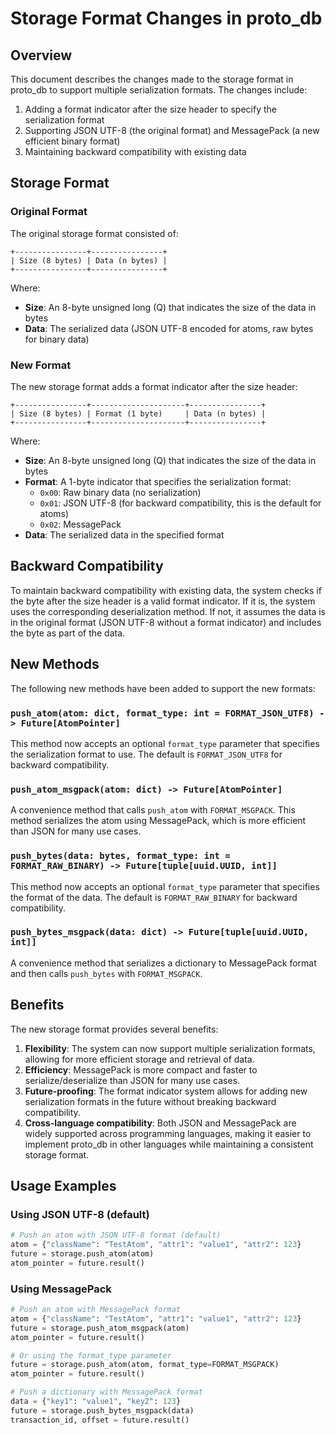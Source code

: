 # Storage Format Changes in proto_db

## Overview

This document describes the changes made to the storage format in proto_db to support multiple serialization formats.
The changes include:

1. Adding a format indicator after the size header to specify the serialization format
2. Supporting JSON UTF-8 (the original format) and MessagePack (a new efficient binary format)
3. Maintaining backward compatibility with existing data

## Storage Format

### Original Format

The original storage format consisted of:

```
+----------------+----------------+
| Size (8 bytes) | Data (n bytes) |
+----------------+----------------+
```

Where:

- **Size**: An 8-byte unsigned long (Q) that indicates the size of the data in bytes
- **Data**: The serialized data (JSON UTF-8 encoded for atoms, raw bytes for binary data)

### New Format

The new storage format adds a format indicator after the size header:

```
+----------------+---------------------+----------------+
| Size (8 bytes) | Format (1 byte)     | Data (n bytes) |
+----------------+---------------------+----------------+
```

Where:

- **Size**: An 8-byte unsigned long (Q) that indicates the size of the data in bytes
- **Format**: A 1-byte indicator that specifies the serialization format:
    - `0x00`: Raw binary data (no serialization)
    - `0x01`: JSON UTF-8 (for backward compatibility, this is the default for atoms)
    - `0x02`: MessagePack
- **Data**: The serialized data in the specified format

## Backward Compatibility

To maintain backward compatibility with existing data, the system checks if the byte after the size header is a valid
format indicator. If it is, the system uses the corresponding deserialization method. If not, it assumes the data is in
the original format (JSON UTF-8 without a format indicator) and includes the byte as part of the data.

## New Methods

The following new methods have been added to support the new formats:

### `push_atom(atom: dict, format_type: int = FORMAT_JSON_UTF8) -> Future[AtomPointer]`

This method now accepts an optional `format_type` parameter that specifies the serialization format to use. The default
is `FORMAT_JSON_UTF8` for backward compatibility.

### `push_atom_msgpack(atom: dict) -> Future[AtomPointer]`

A convenience method that calls `push_atom` with `FORMAT_MSGPACK`. This method serializes the atom using MessagePack,
which is more efficient than JSON for many use cases.

### `push_bytes(data: bytes, format_type: int = FORMAT_RAW_BINARY) -> Future[tuple[uuid.UUID, int]]`

This method now accepts an optional `format_type` parameter that specifies the format of the data. The default is
`FORMAT_RAW_BINARY` for backward compatibility.

### `push_bytes_msgpack(data: dict) -> Future[tuple[uuid.UUID, int]]`

A convenience method that serializes a dictionary to MessagePack format and then calls `push_bytes` with
`FORMAT_MSGPACK`.

## Benefits

The new storage format provides several benefits:

1. **Flexibility**: The system can now support multiple serialization formats, allowing for more efficient storage and
   retrieval of data.
2. **Efficiency**: MessagePack is more compact and faster to serialize/deserialize than JSON for many use cases.
3. **Future-proofing**: The format indicator system allows for adding new serialization formats in the future without
   breaking backward compatibility.
4. **Cross-language compatibility**: Both JSON and MessagePack are widely supported across programming languages, making
   it easier to implement proto_db in other languages while maintaining a consistent storage format.

## Usage Examples

### Using JSON UTF-8 (default)

```python
# Push an atom with JSON UTF-8 format (default)
atom = {"className": "TestAtom", "attr1": "value1", "attr2": 123}
future = storage.push_atom(atom)
atom_pointer = future.result()
```

### Using MessagePack

```python
# Push an atom with MessagePack format
atom = {"className": "TestAtom", "attr1": "value1", "attr2": 123}
future = storage.push_atom_msgpack(atom)
atom_pointer = future.result()

# Or using the format_type parameter
future = storage.push_atom(atom, format_type=FORMAT_MSGPACK)
atom_pointer = future.result()

# Push a dictionary with MessagePack format
data = {"key1": "value1", "key2": 123}
future = storage.push_bytes_msgpack(data)
transaction_id, offset = future.result()
```